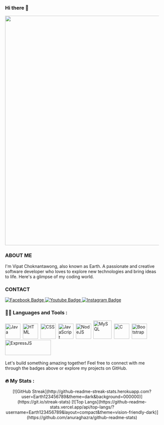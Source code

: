 ### Hi there 👋

<div id="header" align="center">
  <img src="https://media3.giphy.com/media/OZ1VAPExqf1G40bBAt/giphy.gif" width= "750"/>
</div>

### ABOUT ME 
I'm Vipat Choknantawong, also known as Earth. A passionate and creative software developer who loves to explore new technologies and bring ideas to life. Here's a glimpse of my coding world.

### CONTACT
<div id="badges">
  <a href="https://www.facebook.com/vipat.choknantawong/">
    <img src="https://img.shields.io/badge/Facebook-blue?style=for-the-badge&logo=facebook&logoColor=white" alt="Facebook Badge"/>
  </a>
  <a href="https://www.youtube.com/channel/UC4JHWKeRrxO-ciSfuL-AOmQ">
    <img src="https://img.shields.io/badge/YouTube-red?style=for-the-badge&logo=youtube&logoColor=white" alt="Youtube Badge"/>
  </a>
  <a href="https://instagram.com/earth.chok?igshid=YzAwZjE1ZTI0Zg%3D%3D&utm_source=qr">
    <img src="https://img.shields.io/badge/Instagram-pink?style=for-the-badge&logo=instagram&logoColor=white" alt="Instagram Badge"/>
  </a>
</div>

### 👨‍💻 Languages and Tools :

<div>
  <img src="https://brandslogos.com/wp-content/uploads/images/large/java-logo-1.png" title="Java" alt="Java" width="50" height="50"/>&nbsp;
  <img src="https://upload.wikimedia.org/wikipedia/commons/thumb/3/38/HTML5_Badge.svg/2048px-HTML5_Badge.svg.png" title="HTML5" alt="HTML" width="50" height="50"/>&nbsp;
  <img src="https://upload.wikimedia.org/wikipedia/commons/thumb/6/62/CSS3_logo.svg/800px-CSS3_logo.svg.png"  title="CSS3" alt="CSS" width="50" height="50"/>&nbsp;
  <img src="https://upload.wikimedia.org/wikipedia/commons/6/6a/JavaScript-logo.png" title="JavaScript" alt="JavaScript" width="50" height="50"/>&nbsp;
  <img src="https://cdn-icons-png.flaticon.com/512/5968/5968322.png" title="NodeJS" alt="NodeJS" width="50" height="50"/>&nbsp;
  <img src="https://download.logo.wine/logo/MySQL/MySQL-Logo.wine.png" title="MySQL"  alt="MySQL" width="60" height="60"/>&nbsp;
  <img src="https://upload.wikimedia.org/wikipedia/commons/1/19/C_Logo.png" title="C" alt="C" width="50" height="50"/>&nbsp;
  <img src="https://www.thaiall.com/java/bootstrap-stack.png" title="Bootstrap" alt="Bootstrap" width="50" height="50"/>&nbsp;
  <img src="https://miro.medium.com/v2/resize:fit:680/1*7G9vb_q5MA8_C_8HtwMfqw.png" title="ExpressJS" alt="ExpressJS" width="150" height="50"/>&nbsp;
</div>

Let's build something amazing together! Feel free to connect with me through the badges above or explore my projects on GitHub.

### :fire: My Stats :
<div align="center">
[![GitHub Streak](http://github-readme-streak-stats.herokuapp.com?user=Earth123456789&theme=dark&background=000000)](https://git.io/streak-stats)
[![Top Langs](https://github-readme-stats.vercel.app/api/top-langs/?username=Earth123456789&layout=compact&theme=vision-friendly-dark)](https://github.com/anuraghazra/github-readme-stats)
</div>
